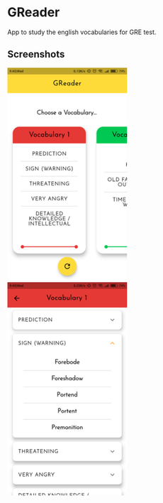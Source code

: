 # GReader

App to study the english vocabularies for GRE test.

## Screenshots

<img height="480px" src="screenshots/1.png"><img height="480px" src="screenshots/2.png">
